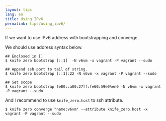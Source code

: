 ```yaml
---
layout: tips
lang: en
title: Using IPv6
permalink: tips/using_ipv6/
---
```


If we want to use IPv6 address with bootstrapping and converge.

We should use address syntax below.

```shell
## Enclosed in []
$ knife zero bootstrap [::1]  -N v6vm -x vagrant -P vagrant --sudo

## Append ssh port to tail of string.
$ knife zero bootstrap [::1]:22 -N v6vm -x vagrant -P vagrant --sudo

## Set scope
$ knife zero bootstrap fe80::a00:27ff:fe60:59e0%en0 -N v6vm -x vagrant -P vagrant --sudo
```

And I recommend to use `knife_zero.host` to ssh attribute.

```shell
$ knife zero converge "name:v6vm" --attribute knife_zero.host -x vagrant -P vagrant --sudo
```
